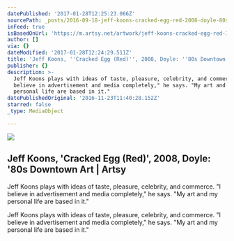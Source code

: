 ```yaml
---
datePublished: '2017-01-28T12:25:23.066Z'
sourcePath: _posts/2016-09-18-jeff-koons-cracked-egg-red-2008-doyle-80s-downtown.md
inFeed: true
isBasedOnUrl: 'https://m.artsy.net/artwork/jeff-koons-cracked-egg-red-1'
author: []
via: {}
dateModified: '2017-01-28T12:24:29.511Z'
title: 'Jeff Koons, ''Cracked Egg (Red)'', 2008, Doyle: ''80s Downtown Art | Artsy'
publisher: {}
description: >-
  Jeff Koons plays with ideas of taste, pleasure, celebrity, and commerce. "I
  believe in advertisement and media completely," he says. "My art and my
  personal life are based in it."
datePublishedOriginal: '2016-11-23T11:40:28.152Z'
starred: false
_type: MediaObject

---
```

<article style=""><img src="https://imgflo.herokuapp.com/graph/2b2431f8e7ba7b0/c98974bdd3b030200b42d2208b9016d5/noop.jpg?input=https%3A%2F%2Fd32dm0rphc51dk.cloudfront.net%2FaW_MOAhU4JBqxeZHsJPCGA%2Flarge.jpg" /><h1>Jeff Koons, 'Cracked Egg (Red)', 2008, Doyle: '80s Downtown Art | Artsy</h1><p>Jeff Koons plays with ideas of taste, pleasure, celebrity, and commerce. "I believe in advertisement and media completely," he says. "My art and my personal life are based in it."</p></article>

Jeff Koons plays with ideas of taste, pleasure, celebrity, and commerce. "I believe in advertisement and media completely," he says. "My art and my personal life are based in it."